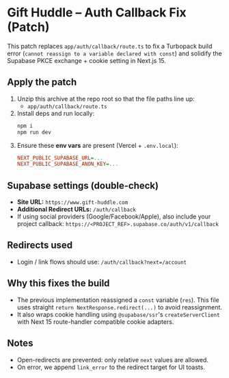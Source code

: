 # Gift Huddle – Auth Callback Fix (Patch)

This patch replaces `app/auth/callback/route.ts` to fix a Turbopack build error
(`cannot reassign to a variable declared with const`) and solidify the Supabase
PKCE exchange + cookie setting in Next.js 15.

## Apply the patch

1. Unzip this archive at the repo root so that the file paths line up:
   - `app/auth/callback/route.ts`
2. Install deps and run locally:
   ```bash
   npm i
   npm run dev
   ```
3. Ensure these **env vars** are present (Vercel + `.env.local`):
   ```ini
   NEXT_PUBLIC_SUPABASE_URL=...
   NEXT_PUBLIC_SUPABASE_ANON_KEY=...
   ```

## Supabase settings (double-check)

- **Site URL:** `https://www.gift-huddle.com`
- **Additional Redirect URLs:** `/auth/callback`
- If using social providers (Google/Facebook/Apple), also include your
  project callback: `https://<PROJECT_REF>.supabase.co/auth/v1/callback`

## Redirects used

- Login / link flows should use: `/auth/callback?next=/account`

## Why this fixes the build

- The previous implementation reassigned a `const` variable (`res`). This file
  uses straight `return NextResponse.redirect(...)` to avoid reassignment.
- It also wraps cookie handling using `@supabase/ssr`'s `createServerClient`
  with Next 15 route-handler compatible cookie adapters.

## Notes

- Open-redirects are prevented: only relative `next` values are allowed.
- On error, we append `link_error` to the redirect target for UI toasts.
